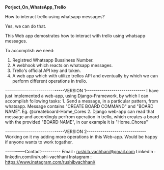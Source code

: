 ********************Porject_On_WhatsApp_Trello********************

How to interact trello using whatsapp messages?

Yes, we can do that.

This Web app demostrates how to interact with trello using whatsapp messages.

To accomplish we need:

1. Registred Whatsapp Bussiness Number.
2. A webhook which reacts on whatsapp messages.
3. Trello's official API key and token.
4. A web app which with utilize trellos API and eventually by which we can perform different operations in trello.

------------------------------VERSION 1------------------------------
I have just implemented a web-app, using Django-Framework, by which I can accomplish following tasks:
		1. Send a message, in a particular pattern, from whatsapp. Message contains "CREATE BOARD COMMAND" and "BOARD NAME". Eg. @createboard-Home_Cores
		2. Django web-app can read that message and accordingly perfrom operation in trello, which creates a board with the provided "BOARD NAME", in our example it is "Home_Chores"



------------------------------VERSION 2------------------------------
Working on it my adding more operations in this Web-app. Would be happy if anyone wants to work togather.






----------Contact----------
Email : rushi.b.vachhani@gmail.com
LinkedIn : linkedin.com/in/rushi-vachhani
Instagram : https://www.instagram.com/rushibvachhani/

